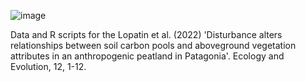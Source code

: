 
![image](https://user-images.githubusercontent.com/14294585/160404163-f35baaf3-99f1-49d7-9463-727eb3a2b1fa.png)


Data and R scripts for the Lopatin et al. (2022) 'Disturbance alters relationships between soil carbon pools and aboveground vegetation attributes in an anthropogenic peatland in Patagonia'. Ecology and Evolution, 12, 1-12.
